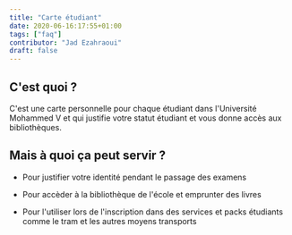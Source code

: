 ```yaml
---
title: "Carte étudiant"
date: 2020-06-16:17:55+01:00
tags: ["faq"]
contributor: "Jad Ezahraoui"
draft: false
---
```


## C'est quoi ?

C'est une carte personnelle pour chaque étudiant dans l'Université Mohammed V et qui justifie votre statut étudiant et vous donne accès aux bibliothèques.

## Mais à quoi ça peut servir ?

- Pour justifier votre identité pendant le passage des examens

- Pour accèder à la bibliothèque de l'école et emprunter des livres

- Pour l'utiliser lors de l'inscription dans des services et packs étudiants comme le tram et les autres moyens transports
